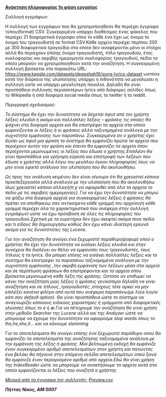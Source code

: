 <b><ins> Ανάκτηση πληροφορίας
1η φάση εργασίας</ins></b>                                              

<i>Συλλογή εγγράφων:</i>

Η συλλογή των εγγράφων που θα χρησιμοποιηθούν θα περιέχει έγγραφα τύπου(format) CSV. Συγκεκριμένα υπάρχει διαθέσιμος ένας φάκελος που περιέχει 21 διαφορετικά έγγραφα οπού το κάθε ένα έχει ως όνομα το όνομα του τραγουδιστή σε format CSV.Κάθε αρχείο περιέχει περίπου 200 με 300 διαφορετικά τραγούδια στα οποία δεν αναφέρονται μόνο οι στοίχοι αλλά θα περιέχουν επίσης όνομα τραγουδιστή, τίτλο τραγουδιού, έτος κυκλοφορίας και ακριβής ημερομηνία κυκλοφορίας τραγουδιού, πεδία τα οποία μπορούν να χρησιμοποιηθούν κατά την αναζήτηση. Η συγκεκριμένη συλλογή βρίσκεται στο παρακάτω URL: https://www.kaggle.com/datasets/deepshah16/song-lyrics-dataset ωστόσο κατά την διάρκεια της υλοποίησης υπάρχει η πιθανότητα να μεγαλώσει η συλλογή ώστε να υπάρχει μεγαλύτερη ποικιλία. Δηλαδή θα γίνει προσπάθεια συλλογής περισσοτέρων lyrics από διάφορες σελίδες όπως το Wikipedia ή από διαφορά social media όπως το twitter ή το reddit.

<i>Περιγραφή σχεδιασμού:<i/>

Το σύστημα θα έχει την δυνατότητα να δέχεται input από τον χρήστη λέξεις κλειδιά ή ακόμα και πολλαπλές λέξεις – φράσεις  τις οποίες θα ψάχνει στα διαφορά αρχεία και θα επιστρέφει τα αρχεία στα οποία εμφανίζονται οι λέξεις ή οι φράσεις αλλά ταξινομημένα ανάλογα με την συχνότητα εμφάνισης των παραπάνω. Συγκεκριμένα αν ο χρήστης έχει δώσει ως input μια φραση το σύστημα θα εμφανίζει πρώτα τα αρχεία που περιέχουν αυτήν την φράση και έπειτα θα εμφανίζει τα αρχεία όπου περιέχονται μεμονωμένες οι λέξεις που έδωσε ο χρήστης.Επιπλέον θα γίνει προσπάθεια για γρήγορη εύρεση και επιστροφή των λέξεων που έδωσε ο χρήστης αλλά λόγω του μεγάλου όγκου πληροφορίας ίσως να μην είναι εφικτό ανάλογα την υλοποίηση που θα ακολουθήσω.

Ως προς την ανάλυση κειμένου δεν είναι σίγουρο  ότι θα χρειαστεί κάποια προεπεξεργασία αλλά ανάλογα με την υλοποίηση που θα ακολουθήσω ίσως χρειαστεί κάποια αλλαγή(π.χ να αφαιρεθεί από όλα τα αρχεία το πεδιο με τις ακριβείς ημερομηνίες). Για να έχω την δυνατότητα να μπορώ να ψάξω στα διαφορά αρχεία για συγκεκριμένες λέξεις ή φράσεις θα πρέπει να αποθηκεύω σαν αντικείμενο κάθε γραμμή του αρχείου(η κάθε γραμμή περιέχει όλα τα χαρακτηριστικά που ανέφερα στην συλλογή εγγράφων) ώστε να έχω πρόσβαση σε όλες τις πληροφορίες του τραγουδιού.Σχετικά με τα ευρετήρια δεν έχω σκεφτεί ακόμα ποια πεδία και τι είδους θα δημιουργήσω καθώς δεν έχω κάνει ιδιαίτερη ερευνά ακόμα για τις δυνατότητες της Lucene.

Για την αναζήτηση θα ανοίγει ένα ξεχωριστό παράθυρο(popup) οπού ο χρήστης θα έχει την δυνατότητα να εισάγει λέξεις κλειδιά και στην συνέχεια θα διαλέγει αν θέλει να εμφανίσει τους τραγουδιστές, τους τίτλους ή τα lyrics. Θα μπορεί επίσης να εισάγει πολλαπλές λέξεις και το σύστημα θα επιστρέφει τα παραπάνω ταξινομημένα ανάλογα με την συχνότητα εμφάνισης ,την ακριβή εμφάνιση των λέξεων μέσα στα αρχεία και σε περίπτωση φράσεων θα επιστρέφονται και τα αρχεία όπου βρίσκεται μεμονωμένη κάθε λέξη της φράσης. Ωστόσο αν επιθυμεί να κάνει την αναζήτηση μιας λέξεις ή φράσεις γενικότερα δηλαδή να γίνει αναζήτηση και σε τίτλους ,τραγουδιστές ,στοίχους τότε αρκεί να μην επιλέξει κανένα φίλτρο από αυτά που ανέφερα παραπάνω(με λίγα λογία κάτι σαν default option). Θα γίνει προσπάθεια ώστε το σύστημα να αναγνωριζει κάποιους ειδικούς χαρακτήρες ή γράμματα από διαφορετικές γλώσσες όπως το é ή æ.Για να πέτυχουμε την αναζήτηση θα γίνει χρήση στην μέθοδο Searcher της Lucene αλλά και της Analyzer ώστε να μπορούμε να έχουμε την δυνατότητα να αφαιρούμε stop words όπως το the,he,she,it... και να κάνουμε stemming

Για τα αποτελέσματα θα ανοίγει επίσης ένα ξεχωριστό παράθυρο οπού θα εμφανίζει τα αποτελέσματα της αναζήτησης ταξινομημένα ανάλογα με την εμφάνιση της λέξης ή φράσης. Μια βελτιωμένη εκδοχή θα εμφάνιζε έναν συγκεκριμένο αριθμό αποτελεσμάτων στον χρήστη και πατώντας ένα βελάκι θα πήγαινε στην επόμενη σελίδα αποτελεσμάτων οπού ξανά θα εμφάνιζε έναν περιορισμένο αριθμό από αρχεία.Εδώ θα γίνει χρήση της IndexReader ώστε να μπορούμε να ανακτήσουμε τα αρχεία αυτά στα οποία εμφανίζονται οι λέξεις που αναζητά ο χρήστης

<ins>Μερικά από τα έγγραφα της συλλογής:</ins>
[Preview.csv](https://github.com/Nik-Pt/InformationRetrievalProject/files/11132248/Preview.csv)
  
  <b><i>Πήττας Νίκος, ΑΜ:5007</b></i>
